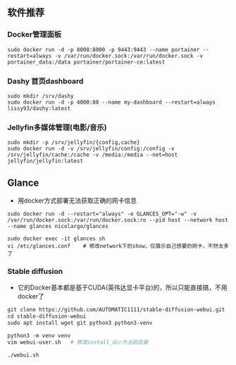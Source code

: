 ## 软件推荐

### Docker管理面板

```shell
sudo docker run -d -p 8000:8000 -p 9443:9443 --name portainer --restart=always -v /var/run/docker.sock:/var/run/docker.sock -v portainer_data:/data portainer/portainer-ce:latest
```

### Dashy 首页dashboard

```shell
sudo mkdir /srv/dashy
sudo docker run -d -p 4000:80 --name my-dashboard --restart=always lissy93/dashy:latest
```

### Jellyfin多媒体管理(电影/音乐)

```shell
sudo mkdir -p /srv/jellyfin/{config,cache}
sudo docker run -d -v /srv/jellyfin/config:/config -v /srv/jellyfin/cache:/cache -v /media:/media --net=host jellyfin/jellyfin:latest
```

## Glance

- 用docker方式部署无法获取正确的网卡信息

```shell
sudo docker run -d --restart="always" -e GLANCES_OPT="-w" -v /var/run/docker.sock:/var/run/docker.sock:ro --pid host --network host --name glances nicolargo/glances

sudo docker exec -it glances sh
vi /etc/glances.conf	# 修改network下的show，仅展示自己想要的网卡，不然太多了
```

### Stable diffusion

- 它的Docker基本都是基于CUDA(英伟达显卡平台)的，所以只能直接搞，不用docker了

```dockerfile
git clone https://github.com/AUTOMATIC1111/stable-diffusion-webui.git
cd stable-diffusion-webui
sudo apt install wget git python3 python3-venv

python3 -m venv venv
vim webui-user.sh	# 修改install_dir为当前目录

./webui.sh
```



